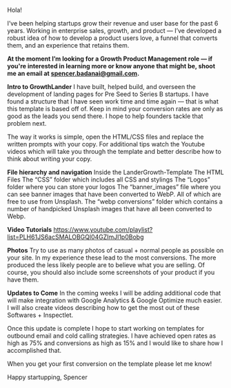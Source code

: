 Hola!

I’ve been helping startups grow their revenue and user base for the past 6 years. Working in enterprise sales, growth, and product — I’ve developed a robust idea of how to develop a product users love, a funnel that converts them, and an experience that retains them.

**At the moment I’m looking for a Growth Product Management role — if you're interested in learning more or know anyone that might be, shoot me an email at spencer.badanai@gmail.com.**

**Intro to GrowthLander**
I have built, helped build, and overseen the development of landing pages for Pre Seed to Series B startups. I have found a structure that I have seen work time and time again — that is what this template is based off of. Keep in mind your conversion rates are only as good as the leads you send there. I hope to help founders tackle that problem next.  

The way it works is simple, open the HTML/CSS files and replace the written prompts with your copy. For additional tips watch the Youtube videos which will take you through the template and better describe how to think about writing your copy.

**File hierarchy and navigation**
Inside the LanderGrowth-Template
The HTML Files
The “CSS” folder which includes all CSS and stylings
The “Logos” folder where you can store your logos
The “banner_images” file where you can see banner images that have been converted to WebP. All of which are free to use from Unsplash. 
The “webp conversions” folder which contains a number of handpicked Unsplash images that have all been converted to Webp.

**Video Tutorials**
https://www.youtube.com/playlist?list=PLH61JS6acSMALOBGQl04GZImJl1p0Bobg

**Photos**
Try to use as many photos of casual + normal people as possible on your site. In my experience these lead to the most conversions. The more produced the less likely people are to believe what you are selling. Of course, you should also include some screenshots of your product if you have them.

**Updates to Come**
In the coming weeks I will be adding additional code that will make integration with Google Analytics & Google Optimize much easier. I will also create videos describing how to get the most out of these Softwares + Inspectlet. 

Once this update is complete I hope to start working on templates for outbound email and cold calling strategies. I have achieved open rates as high as 75% and conversions as high as 15% and I would like to share how I accomplished that. 

When you get your first conversion on the template please let me know!

Happy startupping,
Spencer
